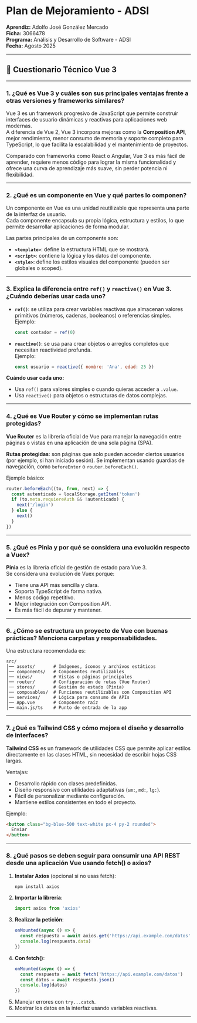 # Plan de Mejoramiento - ADSI

**Aprendiz:** Adolfo José González Mercado  
**Ficha:** 3066478  
**Programa:** Análisis y Desarrollo de Software - ADSI  
**Fecha:** Agosto 2025

---

## 📘 Cuestionario Técnico Vue 3

---

### 1. ¿Qué es Vue 3 y cuáles son sus principales ventajas frente a otras versiones y frameworks similares?

Vue 3 es un framework progresivo de JavaScript que permite construir interfaces de usuario dinámicas y reactivas para aplicaciones web modernas.  
A diferencia de Vue 2, Vue 3 incorpora mejoras como la **Composition API**, mejor rendimiento, menor consumo de memoria y soporte completo para TypeScript, lo que facilita la escalabilidad y el mantenimiento de proyectos.  

Comparado con frameworks como React o Angular, Vue 3 es más fácil de aprender, requiere menos código para lograr la misma funcionalidad y ofrece una curva de aprendizaje más suave, sin perder potencia ni flexibilidad.

---

### 2. ¿Qué es un componente en Vue y qué partes lo componen?

Un componente en Vue es una unidad reutilizable que representa una parte de la interfaz de usuario.  
Cada componente encapsula su propia lógica, estructura y estilos, lo que permite desarrollar aplicaciones de forma modular.  

Las partes principales de un componente son:
- **`<template>`**: define la estructura HTML que se mostrará.
- **`<script>`**: contiene la lógica y los datos del componente.
- **`<style>`**: define los estilos visuales del componente (pueden ser globales o scoped).

---

### 3. Explica la diferencia entre `ref()` y `reactive()` en Vue 3. ¿Cuándo deberías usar cada uno?

- **`ref()`**: se utiliza para crear variables reactivas que almacenan valores primitivos (números, cadenas, booleanos) o referencias simples.  
  Ejemplo:  
  ```javascript
  const contador = ref(0)
  ```
- **`reactive()`**: se usa para crear objetos o arreglos completos que necesitan reactividad profunda.  
  Ejemplo:  
  ```javascript
  const usuario = reactive({ nombre: 'Ana', edad: 25 })
  ```

**Cuándo usar cada uno:**
- Usa `ref()` para valores simples o cuando quieras acceder a `.value`.
- Usa `reactive()` para objetos o estructuras de datos complejas.

---

### 4. ¿Qué es Vue Router y cómo se implementan rutas protegidas?

**Vue Router** es la librería oficial de Vue para manejar la navegación entre páginas o vistas en una aplicación de una sola página (SPA).  

**Rutas protegidas**: son páginas que solo pueden acceder ciertos usuarios (por ejemplo, si han iniciado sesión). Se implementan usando guardias de navegación, como `beforeEnter` o `router.beforeEach()`.

Ejemplo básico:
```javascript
router.beforeEach((to, from, next) => {
  const autenticado = localStorage.getItem('token')
  if (to.meta.requiereAuth && !autenticado) {
    next('/login')
  } else {
    next()
  }
})
```

---

### 5. ¿Qué es Pinia y por qué se considera una evolución respecto a Vuex?

**Pinia** es la librería oficial de gestión de estado para Vue 3.  
Se considera una evolución de Vuex porque:
- Tiene una API más sencilla y clara.
- Soporta TypeScript de forma nativa.
- Menos código repetitivo.
- Mejor integración con Composition API.
- Es más fácil de depurar y mantener.

---

### 6. ¿Cómo se estructura un proyecto de Vue con buenas prácticas? Menciona carpetas y responsabilidades.

Una estructura recomendada es:

```
src/
│── assets/       # Imágenes, íconos y archivos estáticos
│── components/   # Componentes reutilizables
│── views/        # Vistas o páginas principales
│── router/       # Configuración de rutas (Vue Router)
│── stores/       # Gestión de estado (Pinia)
│── composables/  # Funciones reutilizables con Composition API
│── services/     # Lógica para consumo de APIs
│── App.vue       # Componente raíz
│── main.js/ts    # Punto de entrada de la app
```

---

### 7. ¿Qué es Tailwind CSS y cómo mejora el diseño y desarrollo de interfaces?

**Tailwind CSS** es un framework de utilidades CSS que permite aplicar estilos directamente en las clases HTML, sin necesidad de escribir hojas CSS largas.  

Ventajas:
- Desarrollo rápido con clases predefinidas.
- Diseño responsivo con utilidades adaptativas (`sm:`, `md:`, `lg:`).
- Fácil de personalizar mediante configuración.
- Mantiene estilos consistentes en todo el proyecto.

Ejemplo:
```html
<button class="bg-blue-500 text-white px-4 py-2 rounded">
  Enviar
</button>
```

---

### 8. ¿Qué pasos se deben seguir para consumir una API REST desde una aplicación Vue usando fetch() o axios?

1. **Instalar Axios** (opcional si no usas fetch):
   ```bash
   npm install axios
   ```
2. **Importar la librería**:
   ```javascript
   import axios from 'axios'
   ```
3. **Realizar la petición**:
   ```javascript
   onMounted(async () => {
     const respuesta = await axios.get('https://api.example.com/datos')
     console.log(respuesta.data)
   })
   ```
4. **Con fetch()**:
   ```javascript
   onMounted(async () => {
     const respuesta = await fetch('https://api.example.com/datos')
     const datos = await respuesta.json()
     console.log(datos)
   })
   ```
5. Manejar errores con `try...catch`.
6. Mostrar los datos en la interfaz usando variables reactivas.

---
